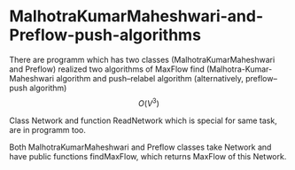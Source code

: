 # MalhotraKumarMaheshwari-and-Preflow-push-algorithms
There are programm which has two classes (MalhotraKumarMaheshwari and Preflow) realized two algorithms of MaxFlow find (Malhotra-Kumar-Maheshwari algorithm and push–relabel algorithm (alternatively, preflow–push algorithm) $$O(V^3)$$

Class Network and function ReadNetwork which is special for same task, are in programm too.

Both MalhotraKumarMaheshwari and Preflow classes take Network and have public functions findMaxFlow, which returns MaxFlow of this Network.

